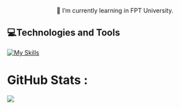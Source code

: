 <p align="center">
  🌱 I’m currently learning in FPT University.
</p>

## 💻Technologies and Tools
[![My Skills](https://skillicons.dev/icons?i=dotnet,react,js,ts,html,css,bootstrap,sass)](https://skillicons.dev)

# GitHub Stats :
<!-- ![](https://github-readme-streak-stats.herokuapp.com/?user=ngothanhdat-AK&theme=radical&hide_border=false)<br/> -->
![](https://github-readme-stats.vercel.app/api/top-langs/?username=darrenak403&theme=radical&hide_border=false&include_all_commits=false&count_private=false&layout=compact)
